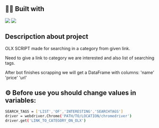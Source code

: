 ## 👨‍💻 Built with
<img src="https://img.shields.io/badge/Python-FFD43B?style=for-the-badge&logo=python&logoColor=blue" /> <img src="https://img.shields.io/badge/-selenium-%43B02A?style=for-the-badge&logo=selenium&logoColor=white" />

##  Descripction about project
OLX SCRIPT made for searching in a category from given link. 

Need to give a link to category we are interested and also list of searching tags.

After bot finishes scrapping we will get a DataFrame with columns: 'name' 'price' 'url'

## ⚙️ Before use you should change values in variables:
```bash
SEARCH_TAGS = ['LIST','OF','INTERESTING','SEARCHTAGS']
driver = webdriver.Chrome('PATH/TO/LOCATION/chromedriver')
driver.get('LINK_TO_CATEGORY_ON_OLX') 
```
